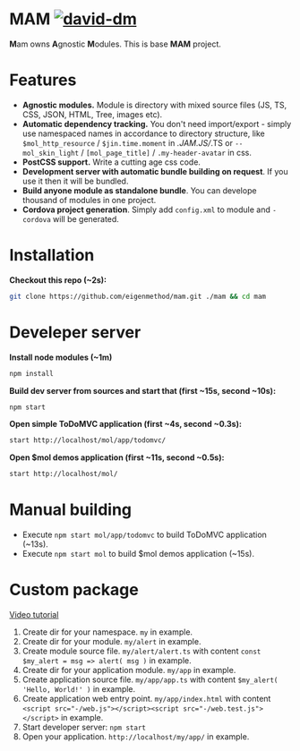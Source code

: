 # MAM [![david-dm](https://david-dm.org/eigenmethod/mam/dev-status.svg)](https://david-dm.org/eigenmethod/mam?type=dev)

**M**am owns **A**gnostic **M**odules.
This is base **MAM** project.

# Features

* **Agnostic modules.** Module is directory with mixed source files (JS, TS, CSS, JSON, HTML, Tree, images etc).
* **Automatic dependency tracking.** You don't need import/export - simply use namespaced names in accordance to directory structure, like `$mol_http_resource` / `$jin.time.moment` in *.JAM.JS/*.TS or `--mol_skin_light` / `[mol_page_title]` / `.my-header-avatar` in css.
* **PostCSS support.** Write a cutting age css code.
* **Development server with automatic bundle building on request**. If you use it then it will be bundled.
* **Build anyone module as standalone bundle**. You can develope thousand of modules in one project.
* **Cordova project generation**. Simply add `config.xml` to module and `-cordova` will be generated.

# Installation

**Checkout this repo (~2s):**
```sh
git clone https://github.com/eigenmethod/mam.git ./mam && cd mam
```

# Develeper server

**Install node modules (~1m)**
```sh
npm install
```

**Build dev server from sources and start that (first ~15s, second ~10s):**
```sh
npm start
```

**Open simple ToDoMVC application (first ~4s, second ~0.3s):**

```sh
start http://localhost/mol/app/todomvc/
```

**Open $mol demos application (first ~11s, second ~0.5s):**

```sh
start http://localhost/mol/
```

# Manual building

* Execute `npm start mol/app/todomvc` to build ToDoMVC application (~13s).
* Execute `npm start mol` to build $mol demos application (~15s).

# Custom package

[Video tutorial](https://www.youtube.com/watch?v=PyK3if5sgN0)

1. Create dir for your namespace. `my` in example.
2. Create dir for your module. `my/alert` in example.
3. Create module source file. `my/alert/alert.ts` with content `const $my_alert = msg => alert( msg )` in example.
4. Create dir for your application module. `my/app` in example.
5. Create application source file. `my/app/app.ts` with content `$my_alert( 'Hello, World!' )` in example.
6. Create application web entry point. `my/app/index.html` with content `<script src="-/web.js"></script><script src="-/web.test.js"></script>` in example.
7. Start developer server: `npm start`
8. Open your application. `http://localhost/my/app/` in example.
